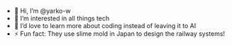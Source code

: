 - 👋 Hi, I’m @yarko-w
- 👀 I’m interested in all things tech
- 🌱 I’d love to learn more about coding instead of leaving it to AI
- ⚡ Fun fact: They use slime mold in Japan to design the railway systems!

<!---
yarko-w/yarko-w is a ✨ special ✨ repository because its `README.md` (this file) appears on your GitHub profile.
You can click the Preview link to take a look at your changes.
--->
